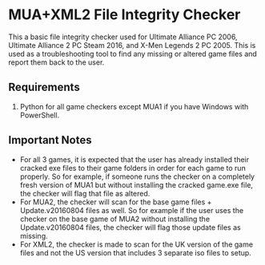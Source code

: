 # MUA+XML2 File Integrity Checker
This a basic file integrity checker used for Ultimate Alliance PC 2006, Ultimate Alliance 2 PC Steam 2016, and X-Men Legends 2 PC 2005. This is used as a troubleshooting tool to find any missing or altered game files and report them back to the user.

## Requirements
1. Python for all game checkers except MUA1 if you have Windows with PowerShell.

## Important Notes
- For all 3 games, it is expected that the user has already installed their cracked exe files to their game folders in order for each game to run properly. So for example, if someone runs the checker on a completely fresh version of MUA1 but without installing the cracked game.exe file, the checker will flag that file as altered.
- For MUA2, the checker will scan for the base game files + Update.v20160804 files as well. So for example if the user uses the checker on the base game of MUA2 without installing the Update.v20160804 files, the checker will flag those update files as missing.
- For XML2, the checker is made to scan for the UK version of the game files and not the US version that includes 3 separate iso files to setup.